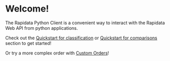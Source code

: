 
# Welcome!

The Rapidata Python Client is a convenient way to interact with the Rapidata Web API from python applications.

Check out the [Quickstart for classification](quickstart_classification.md) or [Quickstart for comparisons](quickstart_compare.md) section to get started!

Or try a more complex order with [Custom Orders](custom_orders.md)!
